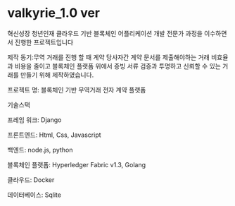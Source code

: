 # valkyrie_1.0 ver
혁신성장 청년인재 클라우드 기반 블록체인 어플리케이션 개발 전문가 과정을 이수하면서 진행한 프로젝트입니다

제작 동기:무역 거래를 진행 할 때 계약 당사자간 계약 문서를 제출해야하는 거래 비효율과 비용을 줄이고 블록체인 플랫폼 위에서 증빙 서류 검증과 투명하고 신뢰할 수 있는 거래를 만들기 위해 제작하였습니다.

프로젝트 명: 블록체인 기반 무역거래 전자 계약 플랫폼



기술스택

프레임 워크: Django

프론트엔드: Html, Css, Javascript

백엔드: node.js, python

블록체인 플랫폼: Hyperledger Fabric v1.3, Golang

클라우드: Docker

데이터베이스: Sqlite
